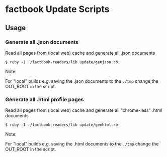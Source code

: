 # factbook Update Scripts


## Usage


### Generate all .json documents

Read all pages from (local web) cache and generate all .json documents

```
$ ruby -I ./factbook-readers/lib update/genjson.rb
```

Note:

For "local" builds e.g. saving the .json documents to the `./tmp`
change the OUT_ROOT in the script.


### Generate all .html profile pages


Read all pages from (local web) cache and generate all "chrome-less" .html documents


```
$ ruby -I ./factbook-readers/lib update/genhtml.rb
```


Note:

For "local" builds e.g. saving the .html documents to the `./tmp`
change the OUT_ROOT in the script.



